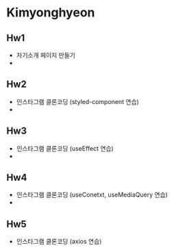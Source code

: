# Kimyonghyeon

##  Hw1
- 자기소개 페이지 만들기
- 
##  Hw2
- 인스타그램 클론코딩 (styled-component 연습)
- 
##  Hw3
- 인스타그램 클론코딩 (useEffect 연습)
- 
##  Hw4
- 인스타그램 클론코딩 (useConetxt, useMediaQuery 연습)
- 
##  Hw5
- 인스타그램 클론코딩 (axios 연습)


